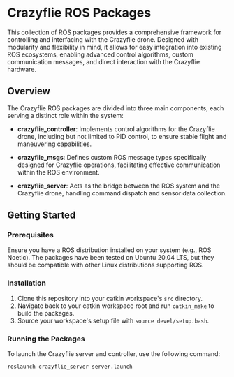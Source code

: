 # Crazyflie ROS Packages

This collection of ROS packages provides a comprehensive framework for controlling and interfacing with the Crazyflie drone. Designed with modularity and flexibility in mind, it allows for easy integration into existing ROS ecosystems, enabling advanced control algorithms, custom communication messages, and direct interaction with the Crazyflie hardware.

## Overview

The Crazyflie ROS packages are divided into three main components, each serving a distinct role within the system:

- **crazyflie_controller**: Implements control algorithms for the Crazyflie drone, including but not limited to PID control, to ensure stable flight and maneuvering capabilities.

- **crazyflie_msgs**: Defines custom ROS message types specifically designed for Crazyflie operations, facilitating effective communication within the ROS environment.

- **crazyflie_server**: Acts as the bridge between the ROS system and the Crazyflie drone, handling command dispatch and sensor data collection.

## Getting Started

### Prerequisites

Ensure you have a ROS distribution installed on your system (e.g., ROS Noetic). The packages have been tested on Ubuntu 20.04 LTS, but they should be compatible with other Linux distributions supporting ROS.

### Installation

1. Clone this repository into your catkin workspace's `src` directory.
2. Navigate back to your catkin workspace root and run `catkin_make` to build the packages.
3. Source your workspace's setup file with `source devel/setup.bash`.

### Running the Packages

To launch the Crazyflie server and controller, use the following command:

```bash
roslaunch crazyflie_server server.launch